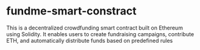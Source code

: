 # fundme-smart-constract
This is a decentralized crowdfunding smart contract built on Ethereum using Solidity. It enables users to create fundraising campaigns, contribute ETH, and automatically distribute funds based on predefined rules
